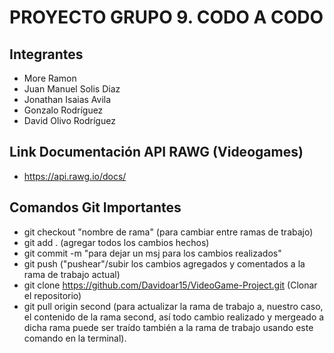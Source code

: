 # PROYECTO GRUPO 9. CODO A CODO

## Integrantes

- More Ramon
- Juan Manuel Solis Diaz
- Jonathan Isaias Avila
- Gonzalo Rodríguez
- David Olivo Rodríguez

## Link Documentación API RAWG (Videogames)

- https://api.rawg.io/docs/

## Comandos Git Importantes

- git checkout "nombre de rama" (para cambiar entre ramas de trabajo)
- git add . (agregar todos los cambios hechos)
- git commit -m "para dejar un msj para los cambios realizados"
- git push ("pushear"/subir los cambios agregados y comentados a la rama de trabajo actual)
- git clone https://github.com/Davidoar15/VideoGame-Project.git (Clonar el repositorio)
- git pull origin second (para actualizar la rama de trabajo a, nuestro caso, el contenido de la rama second, así todo cambio realizado y mergeado a dicha rama puede ser traído también a la rama de trabajo usando este comando en la terminal).
